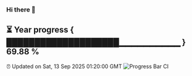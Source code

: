 ### Hi there 👋
⏳ Year progress { ████████████████████▁▁▁▁▁▁▁▁▁▁ } 69.88 %
---
⏰ Updated on Sat, 13 Sep 2025 01:20:00 GMT
![Progress Bar CI](https://github.com/liununu/liununu/workflows/Progress%20Bar%20CI/badge.svg)
